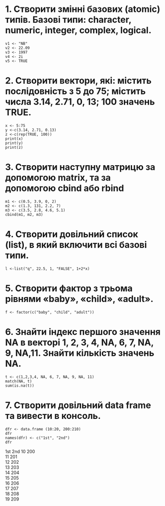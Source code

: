 # 1. Створити змінні базових (atomic) типів. Базові типи: character, numeric, integer, complex, logical.
```{r}
v1 <- "NB"
v2 <- 22.09
v3 <- 1997
v4 <- 2i
v5 <- TRUE
```
# 2. Створити вектори, які: містить послідовність з 5 до 75; містить числа 3.14, 2.71, 0, 13; 100 значень TRUE.
```{r}
x <- 5:75
y <-c(3.14, 2.71, 0.13)
z <-c(rep(TRUE, 100))
print(x)
print(y)
print(z)
```
# 3. Створити наступну матрицю за допомогою matrix, та за допомогою cbind або rbind
```{r}
m1 <- c(0.5, 3.9, 0, 2)
m2 <- c(1.3, 131, 2.2, 7)
m3 <- c(3.5, 2.8, 4.6, 5.1)
cbind(m1, m2, m3)
```
# 4. Створити довільний список (list), в який включити всі базові типи.
```{r}
l <-list("q", 22.5, 1, "FALSE", 1+2*x)
```
# 5. Створити фактор з трьома рівнями «baby», «child», «adult».
```{r}
f <- factor(c("baby", "child", "adult"))
```
# 6. Знайти індекс першого значення NA в векторі 1, 2, 3, 4, NA, 6, 7, NA, 9, NA,11. Знайти кількість значень NA.
```{r}
t <- c(1,2,3,4, NA, 6, 7, NA, 9, NA, 11)
match(NA, t)
sum(is.na(t))
```
# 7. Створити довільний data frame та вивести в консоль.
```{r}
dfr <- data.frame (10:20, 200:210)
dfr
names(dfr) <- c("1st", "2nd")
dfr
```
1st
<int>
2nd
<int>
10	200			
11	201			
12	202			
13	203			
14	204			
15	205			
16	206			
17	207			
18	208			
19	209
